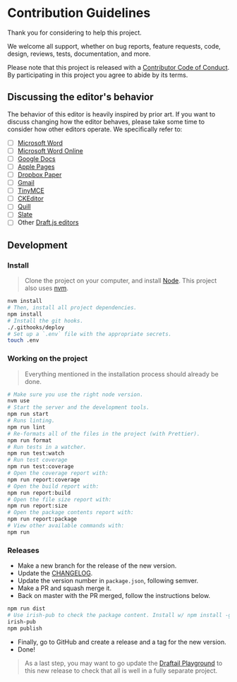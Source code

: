 # Contribution Guidelines

Thank you for considering to help this project.

We welcome all support, whether on bug reports, feature requests, code, design, reviews, tests, documentation, and more.

Please note that this project is released with a [Contributor Code of Conduct](/docs/CODE_OF_CONDUCT.md). By participating in this project you agree to abide by its terms.

## Discussing the editor's behavior

The behavior of this editor is heavily inspired by prior art. If you want to discuss changing how the editor behaves, please take some time to consider how other editors operate. We specifically refer to:

- [ ] [Microsoft Word](https://products.office.com/en/word)
- [ ] [Microsoft Word Online](https://office.live.com/start/Word.aspx)
- [ ] [Google Docs](https://docs.google.com/)
- [ ] [Apple Pages](https://www.apple.com/lae/pages/)
- [ ] [Dropbox Paper](https://www.dropbox.com/paper)
- [ ] [Gmail](https://www.google.com/gmail/)
- [ ] [TinyMCE](https://www.tinymce.com/)
- [ ] [CKEditor](https://ckeditor.com)
- [ ] [Quill](https://quilljs.com/)
- [ ] [Slate](http://slatejs.org/)
- [ ] Other [Draft.js editors](https://github.com/nikgraf/awesome-draft-js)

## Development

### Install

> Clone the project on your computer, and install [Node](https://nodejs.org). This project also uses [nvm](https://github.com/creationix/nvm).

```sh
nvm install
# Then, install all project dependencies.
npm install
# Install the git hooks.
./.githooks/deploy
# Set up a `.env` file with the appropriate secrets.
touch .env
```

### Working on the project

> Everything mentioned in the installation process should already be done.

```sh
# Make sure you use the right node version.
nvm use
# Start the server and the development tools.
npm run start
# Runs linting.
npm run lint
# Re-formats all of the files in the project (with Prettier).
npm run format
# Run tests in a watcher.
npm run test:watch
# Run test coverage
npm run test:coverage
# Open the coverage report with:
npm run report:coverage
# Open the build report with:
npm run report:build
# Open the file size report with:
npm run report:size
# Open the package contents report with:
npm run report:package
# View other available commands with:
npm run
```

### Releases

- Make a new branch for the release of the new version.
- Update the [CHANGELOG](CHANGELOG.md).
- Update the version number in `package.json`, following semver.
- Make a PR and squash merge it.
- Back on master with the PR merged, follow the instructions below.

```sh
npm run dist
# Use irish-pub to check the package content. Install w/ npm install -g first.
irish-pub
npm publish
```

- Finally, go to GitHub and create a release and a tag for the new version.
- Done!

> As a last step, you may want to go update the [Draftail Playground](https://github.com/thibaudcolas/draftail-playground) to this new release to check that all is well in a fully separate project.
